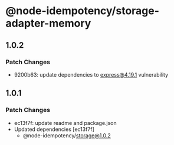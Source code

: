 # @node-idempotency/storage-adapter-memory

## 1.0.2

### Patch Changes

- 9200b63: update dependencies to express@4.19.1 vulnerability

## 1.0.1

### Patch Changes

- ec13f7f: update readme and package.json
- Updated dependencies [ec13f7f]
  - @node-idempotency/storage@1.0.2
